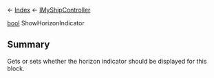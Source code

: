← [Index](Api-Index) ← [IMyShipController](Sandbox.ModAPI.Ingame.IMyShipController)

[bool](System.Boolean) ShowHorizonIndicator

## Summary

Gets or sets whether the horizon indicator should be displayed for this block.

